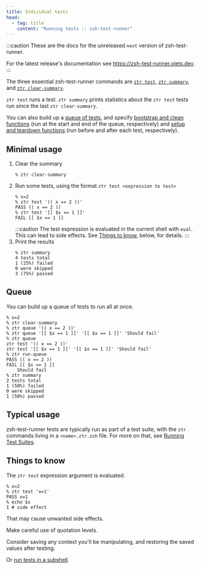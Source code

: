 ```yaml
---
title: Individual tests
head:
  - tag: title
    content: "Running tests :: zsh-test-runner"
---
```


:::caution
These are the docs for the unreleased `next` version of zsh-test-runner.

For the latest release's documentation see https://zsh-test-runner.olets.dev.
:::

The three essential zsh-test-runner commands are [`ztr test`](/reference/commands/#test), [`ztr summary`](/reference/commands/#summary), and [`ztr clear-summary`](/reference/commands/#clear-summary).

`ztr test` runs a test. `ztr summary` prints statistics about the `ztr test` tests run since the last `ztr clear-summary`.

You can also build up a [queue of tests](/reference/commands/#queue), and specify [bootstrap and clean functions](/reference/commands/#bootstrap-and-clean) (run at the start and end of the queue, respectively) and [setup and teardown functions](/reference/commands/#setup-and-teardown) (run before and after each test, respectively).

## Minimal usage

1. Clear the summary
    ```shell
    % ztr clear-summary
    ```
1. Run some tests, using the format `ztr test <expression to test>`
    ```shell
    % x=2
    % ztr test '(( x == 2 ))'
    PASS (( x == 2 ))
    % ztr test '[[ $x == 1 ]]'
    FAIL [[ $x == 1 ]]
    ```
    :::caution
    The test expression is evaluated in the current shell  with `eval`. This can lead to side effects. See [Things to know](#things-to-know), below, for details.
    :::
1. Print the results
    ```shell
    % ztr summary
    4 tests total
    1 (25%) failed
    0 were skipped
    3 (75%) passed
    ```

## Queue

You can build up a queue of tests to run all at once.

```shell
% x=2
% ztr clear-summary
% ztr queue '(( x == 2 ))'
% ztr queue '[[ $x == 1 ]]' '[[ $x == 1 ]]' 'Should fail'
% ztr queue
ztr test '(( x == 2 ))'
ztr test '[[ $x == 1 ]]' '[[ $x == 1 ]]' 'Should fail'
% ztr run-queue
PASS (( x == 2 ))
FAIL [[ $x == 1 ]]
    Should fail
% ztr summary
2 tests total
1 (50%) failed
0 were skipped
1 (50%) passed
```

## Typical usage

zsh-test-runner tests are typically run as part of a test suite, with the `ztr` commands living in a `<name>.ztr.zsh` file. For more on that, see [Running Test Suites](/usage/test-suites).

## Things to know

The `ztr test` expression argument is evaluated. 

```shell
% x=2
% ztr test 'x=1'
PASS x=1
% echo $x
1 # side effect
```

That may cause unwanted side effects.

Make careful use of quotation levels.

Consider saving any context you'll be manipulating, and restoring the saved values after testing.

Or [run tests in a subshell](/usage/test-suites/#running-the-test-suite-in-a-subshell).